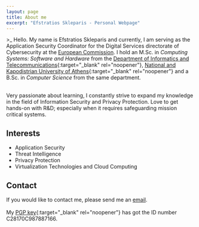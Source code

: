 ```yaml
---
layout: page
title: About me
excerpt: "Efstratios Skleparis - Personal Webpage"
---
```


 \><span class="blink_text">_</span> Hello. My name is Efstratios Skleparis and currently, I am serving as the Application Security Coordinator for the Digital Services directorate of Cybersecurity at the [European Commission](https://ec.europa.eu/info/index_en). I hold an M.Sc. in *Computing Systems: Software and Hardware* from the [Department of Informatics and Telecommunications](http://di.uoa.gr/en){:target="_blank" rel="noopener"}, [National and Kapodistrian University of Athens](http://en.uoa.gr){:target="_blank" rel="noopener"} and a B.Sc. in *Computer Science* from the same department.

 <br/>Very passionate about learning, I constantly strive to expand my knowledge in the field of Information Security and Privacy Protection. Love to get hands-on with R&D; especially when it requires safeguarding mission critical systems.

## Interests

* Application Security
* Threat Intelligence 
* Privacy Protection
* Virtualization Technologies and Cloud Computing

## Contact

If you would like to contact me, please send me an [email](mailto:eskleparis@gmail.com).
<br/>
<br/>My [PGP key](/misc/pkey.txt){:target="_blank" rel="noopener"} has got the ID number C28170C987887166. 
